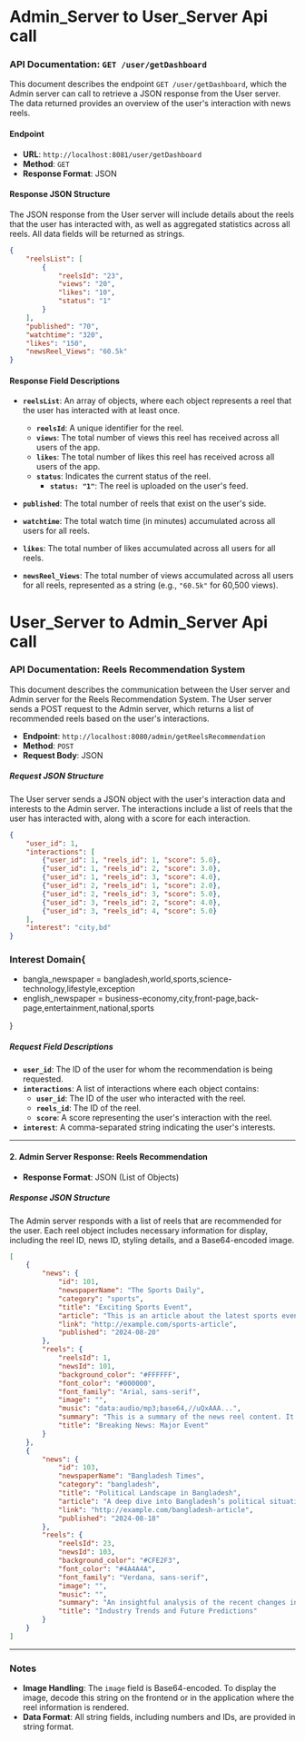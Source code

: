 

# Admin_Server to User_Server Api call
### API Documentation: `GET /user/getDashboard`

This document describes the endpoint `GET /user/getDashboard`, which the Admin server can call to retrieve a JSON response from the User server. The data returned provides an overview of the user's interaction with news reels.

#### Endpoint
- **URL**: `http://localhost:8081/user/getDashboard`
- **Method**: `GET`
- **Response Format**: JSON

#### Response JSON Structure
The JSON response from the User server will include details about the reels that the user has interacted with, as well as aggregated statistics across all reels. All data fields will be returned as strings.

```json
{
    "reelsList": [
        {
            "reelsId": "23",
            "views": "20",
            "likes": "10",
            "status": "1"
        }
    ],
    "published": "70",
    "watchtime": "320",
    "likes": "150",
    "newsReel_Views": "60.5k"
}
```

#### Response Field Descriptions

- **`reelsList`**: An array of objects, where each object represents a reel that the user has interacted with at least once.
    - **`reelsId`**: A unique identifier for the reel.
    - **`views`**: The total number of views this reel has received across all users of the app.
    - **`likes`**: The total number of likes this reel has received across all users of the app.
    - **`status`**: Indicates the current status of the reel.
        - **`status: "1"`**: The reel is uploaded on the user's feed.

- **`published`**: The total number of reels that exist on the user's side.

- **`watchtime`**: The total watch time (in minutes) accumulated across all users for all reels.

- **`likes`**: The total number of likes accumulated across all users for all reels.

- **`newsReel_Views`**: The total number of views accumulated across all users for all reels, represented as a string (e.g., `"60.5k"` for 60,500 views).


# User_Server to Admin_Server Api call

### API Documentation: Reels Recommendation System

This document describes the communication between the User server and Admin server for the Reels Recommendation System. The User server sends a POST request to the Admin server, which returns a list of recommended reels based on the user's interactions.

- **Endpoint**: `http://localhost:8080/admin/getReelsRecommendation`
- **Method**: `POST`
- **Request Body**: JSON

##### Request JSON Structure
The User server sends a JSON object with the user's interaction data and interests to the Admin server. The interactions include a list of reels that the user has interacted with, along with a score for each interaction.

```json
{
    "user_id": 1,
    "interactions": [
        {"user_id": 1, "reels_id": 1, "score": 5.0},
        {"user_id": 1, "reels_id": 2, "score": 3.0},
        {"user_id": 1, "reels_id": 3, "score": 4.0},
        {"user_id": 2, "reels_id": 1, "score": 2.0},
        {"user_id": 2, "reels_id": 3, "score": 5.0},
        {"user_id": 3, "reels_id": 2, "score": 4.0},
        {"user_id": 3, "reels_id": 4, "score": 5.0}
    ],
    "interest": "city,bd"
}
```
### Interest Domain{

- bangla_newspaper = bangladesh,world,sports,science-technology,lifestyle,exception
-  english_newspaper = business-economy,city,front-page,back-page,entertainment,national,sports

}
##### Request Field Descriptions
- **`user_id`**: The ID of the user for whom the recommendation is being requested.
- **`interactions`**: A list of interactions where each object contains:
    - **`user_id`**: The ID of the user who interacted with the reel.
    - **`reels_id`**: The ID of the reel.
    - **`score`**: A score representing the user's interaction with the reel.
- **`interest`**: A comma-separated string indicating the user's interests.

---

#### 2. Admin Server Response: Reels Recommendation

- **Response Format**: JSON (List of Objects)

##### Response JSON Structure
The Admin server responds with a list of reels that are recommended for the user. Each reel object includes necessary information for display, including the reel ID, news ID, styling details, and a Base64-encoded image.

```json
[
    {
        "news": {
            "id": 101,
            "newspaperName": "The Sports Daily",
            "category": "sports",
            "title": "Exciting Sports Event",
            "article": "This is an article about the latest sports event.",
            "link": "http://example.com/sports-article",
            "published": "2024-08-20"
        },
        "reels": {
            "reelsId": 1,
            "newsId": 101,
            "background_color": "#FFFFFF",
            "font_color": "#000000",
            "font_family": "Arial, sans-serif",
            "image": "",
            "music": "data:audio/mp3;base64,//uQxAAA...",
            "summary": "This is a summary of the news reel content. It provides a brief overview of the key points covered in the reel.",
            "title": "Breaking News: Major Event"
        }
    },
    {
        "news": {
            "id": 103,
            "newspaperName": "Bangladesh Times",
            "category": "bangladesh",
            "title": "Political Landscape in Bangladesh",
            "article": "A deep dive into Bangladesh’s political situation.",
            "link": "http://example.com/bangladesh-article",
            "published": "2024-08-18"
        },
        "reels": {
            "reelsId": 23,
            "newsId": 103,
            "background_color": "#CFE2F3",
            "font_color": "#4A4A4A",
            "font_family": "Verdana, sans-serif",
            "image": "",
            "music": "",
            "summary": "An insightful analysis of the recent changes in the industry, highlighting key trends and predictions for the future.",
            "title": "Industry Trends and Future Predictions"
        }
    }
]
```



---

### Notes
- **Image Handling**: The `image` field is Base64-encoded. To display the image, decode this string on the frontend or in the application where the reel information is rendered.
- **Data Format**: All string fields, including numbers and IDs, are provided in string format.

